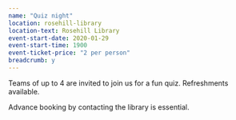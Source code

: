 ```yaml
---
name: "Quiz night"
location: rosehill-library
location-text: Rosehill Library
event-start-date: 2020-01-29
event-start-time: 1900
event-ticket-price: "2 per person"
breadcrumb: y
---
```


Teams of up to 4 are invited to join us for a fun quiz. Refreshments available.

Advance booking by contacting the library is essential.
